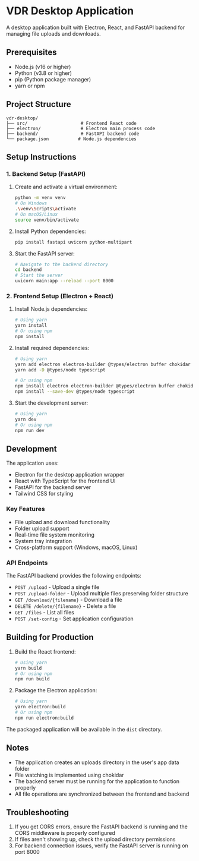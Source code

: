 # VDR Desktop Application

A desktop application built with Electron, React, and FastAPI backend for managing file uploads and downloads.

## Prerequisites

- Node.js (v16 or higher)
- Python (v3.8 or higher)
- pip (Python package manager)
- yarn or npm

## Project Structure

```
vdr-desktop/
├── src/                    # Frontend React code
├── electron/               # Electron main process code
├── backend/                # FastAPI backend code
└── package.json           # Node.js dependencies
```

## Setup Instructions

### 1. Backend Setup (FastAPI)

1. Create and activate a virtual environment:

   ```bash
   python -m venv venv
   # On Windows
   .\venv\Scripts\activate
   # On macOS/Linux
   source venv/bin/activate
   ```

2. Install Python dependencies:

   ```bash
   pip install fastapi uvicorn python-multipart
   ```

3. Start the FastAPI server:
   ```bash
   # Navigate to the backend directory
   cd backend
   # Start the server
   uvicorn main:app --reload --port 8000
   ```

### 2. Frontend Setup (Electron + React)

1. Install Node.js dependencies:

   ```bash
   # Using yarn
   yarn install
   # Or using npm
   npm install
   ```

2. Install required dependencies:

   ```bash
   # Using yarn
   yarn add electron electron-builder @types/electron buffer chokidar lucide-react
   yarn add -D @types/node typescript

   # Or using npm
   npm install electron electron-builder @types/electron buffer chokidar lucide-react
   npm install --save-dev @types/node typescript
   ```

3. Start the development server:
   ```bash
   # Using yarn
   yarn dev
   # Or using npm
   npm run dev
   ```

## Development

The application uses:

- Electron for the desktop application wrapper
- React with TypeScript for the frontend UI
- FastAPI for the backend server
- Tailwind CSS for styling

### Key Features

- File upload and download functionality
- Folder upload support
- Real-time file system monitoring
- System tray integration
- Cross-platform support (Windows, macOS, Linux)

### API Endpoints

The FastAPI backend provides the following endpoints:

- `POST /upload` - Upload a single file
- `POST /upload-folder` - Upload multiple files preserving folder structure
- `GET /download/{filename}` - Download a file
- `DELETE /delete/{filename}` - Delete a file
- `GET /files` - List all files
- `POST /set-config` - Set application configuration

## Building for Production

1. Build the React frontend:

   ```bash
   # Using yarn
   yarn build
   # Or using npm
   npm run build
   ```

2. Package the Electron application:
   ```bash
   # Using yarn
   yarn electron:build
   # Or using npm
   npm run electron:build
   ```

The packaged application will be available in the `dist` directory.

## Notes

- The application creates an uploads directory in the user's app data folder
- File watching is implemented using chokidar
- The backend server must be running for the application to function properly
- All file operations are synchronized between the frontend and backend

## Troubleshooting

1. If you get CORS errors, ensure the FastAPI backend is running and the CORS middleware is properly configured
2. If files aren't showing up, check the upload directory permissions
3. For backend connection issues, verify the FastAPI server is running on port 8000
